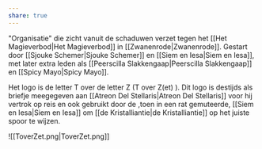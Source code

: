```yaml
---
share: true
---
```

"Organisatie" die zicht vanuit de schaduwen verzet tegen het [[Het Magieverbod|Het Magieverbod]] in [[Zwanenrode|Zwanenrode]]. 
Gestart door [[Sjouke Schemer|Sjouke Schemer]] en [[Siem en Iesa|Siem en Iesa]], met later extra leden als [[Peerscilla Slakkengaap|Peerscilla Slakkengaap]] en [[Spicy Mayo|Spicy Mayo]].

Het logo is de letter T over de letter Z (T over Z(et) ). Dit logo is destijds als briefje meegegeven aan [[Atreon Del Stellaris|Atreon Del Stellaris]] voor hij vertrok op reis en ook gebruikt door de ,toen in een rat gemuteerde, [[Siem en Iesa|Siem en Iesa]] om [[de Kristalliantie|de Kristalliantie]] op het juiste spoor te wijzen.


![[ToverZet.png|ToverZet.png]]
